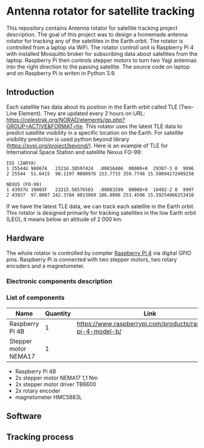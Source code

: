 # Antenna rotator for satellite tracking
This repository contains Antenna rotator for satellite tracking project description. The goal of this project was to design a homemade antenna rotator for tracking any of the satellites in the Earth orbit. The rotator is controlled from a laptop via WiFi. The rotator controll unit is Raspberry Pi 4 with installed Mosquitto broker for subscribing data about satellites from the laptop. Raspberry Pi then controls stepper motors to turn two Yagi antennas into the right direction to the passing satellite. The source code on laptop and on Raspberry Pi is writen in Python 3.9.

## Introduction

Each satellite has data about its position in the Earth orbit called TLE (Two-Line Element). They are updated every 2 hours on URL: https://celestrak.org/NORAD/elements/gp.php?GROUP=ACTIVE&FORMAT=tle. This rotator uses the latest TLE data to predict satellite visibility in a specific location on the Earth. For satellite visibility prediction is used python beyond library (https://pypi.org/project/beyond/). Here is an example of TLE for International Space Station and satellite Nexus FO-99:

```
ISS (ZARYA)             
1 25544U 98067A   23216.30597424  .00016406  00000+0  29387-3 0  9996
2 25544  51.6415  90.1197 0000976 153.7733 359.7746 15.50094272409258

NEXUS (FO-99)           
1 43937U 19003F   23215.56576503  .00083299  00000+0  10492-2 0  9997
2 43937  97.0807 242.3784 0013069 106.8096 253.4596 15.59254066253410
```

If we have the latest TLE data, we can track each satellite in the Earth orbit. This rotator is designed primarily for tracking satellites in the low Earth orbit (LEO), it means below an altitude of 2 000 km.

## Hardware

The whole rotator is controlled by compter [Raspberry Pi 4](https://www.raspberrypi.com/products/raspberry-pi-4-model-b/) via digital GPIO pins. Raspberry Pi is connected with two stepper motors, two rotary encoders and a magnetometer.

### Electronic components description

### List of components

| Name  | Quantity | Link |
| ------------- | ------------- | ------------- |
| Raspberry Pi 4B  | 1  | https://www.raspberrypi.com/products/raspberry-pi-4-model-b/ |
| Stepper motor NEMA17  | 1 |

- Raspberry Pi 4B
- 2x stepper motor NEMA17 1,1 Nm
- 2x stepper motor driver TB6600
- 2x rotary encoder
- magnetometer HMC5883L

## Software

## Tracking process
